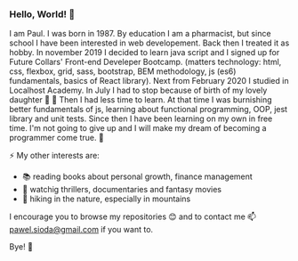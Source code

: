 ### Hello, World! 👋

  I am Paul. I was born in 1987. By education I am a pharmacist, but since school  I have been interested in web developement. Back then I treated it as hobby. In november 2019 I decided to learn java script and I signed up for Future Collars' Front-end Develeper Bootcamp. (matters technology: html, css, flexbox, grid, sass, bootstrap, BEM methodology, js (es6) fundamentals, basics of React library).
  Next from February 2020 I studied in Localhost Academy. In July I had to stop because of birth of my lovely daughter :baby: :girl: Then I had less time to learn. 
 At that time I was burnishing better fundamentals of js, learning about functional programming, OOP, jest library and unit tests. 
  Since then I have been learning on my own in free time. I'm not going to give up and I will make my dream of becoming a programmer come true. :muscle:

⚡ My other interests are:
* :books: reading books about personal growth, finance management 
* :movie_camera: watchig thrillers, documentaries and fantasy movies
* :evergreen_tree: hiking in the nature, especially in mountains

I encourage you to browse my repositories :blush: and to contact me 📫 [pawel.sioda@gmail.com](mailto:pawel.sioda@gmail.com "My email") if you want to. 

Bye! 🙂
